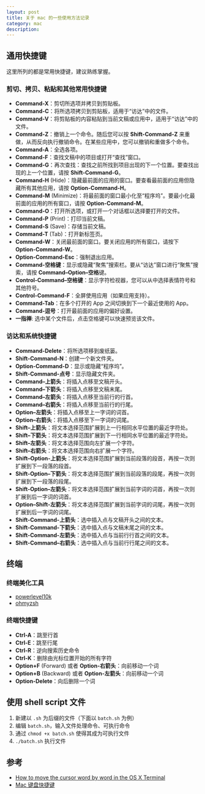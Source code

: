 ```yaml
---
layout: post
title: 关于 mac 的一些使用方法记录
category: mac
description: 
---
```


## 通用快捷键


这里所列的都是常用快捷键，建议熟练掌握。

### 剪切、拷贝、粘贴和其他常用快捷键

+ **Command-X**：剪切所选项并拷贝到剪贴板。
+ **Command-C**：将所选项拷贝到剪贴板，适用于“访达”中的文件。
+ **Command-V**：将剪贴板的内容粘贴到当前文稿或应用中，适用于“访达”中的文件。
+ **Command-Z**：撤销上一个命令。随后您可以按 **Shift-Command-Z** 来重做，从而反向执行撤销命令。在某些应用中，您可以撤销和重做多个命令。
+ **Command-A**：全选各项。
+ **Command-F**：查找文稿中的项目或打开“查找”窗口。
+ **Command-G**：再次查找：查找之前所找到项目出现的下一个位置。要查找出现的上一个位置，请按 **Shift-Command-G**。
+ **Command-H** (Hide)：隐藏最前面的应用的窗口。要查看最前面的应用但隐藏所有其他应用，请按 **Option-Command-H**。
+ **Command-M** (Minimize)：将最前面的窗口最小化至“程序坞”。要最小化最前面的应用的所有窗口，请按 **Option-Command-M**。
+ **Command-O**：打开所选项，或打开一个对话框以选择要打开的文件。
+ **Command-P** (Print)：打印当前文稿。
+ **Command-S** (Save)：存储当前文稿。
+ **Command-T** (Tab)：打开新标签页。
+ **Command-W**：关闭最前面的窗口。要关闭应用的所有窗口，请按下 **Option-Command-W**。
+ **Option-Command-Esc**：强制退出应用。
+ **Command-空格键**：显示或隐藏“聚焦”搜索栏。要从“访达”窗口进行“聚焦”搜索，请按 **Command–Option–空格**键。
+ **Control-Command–空格键**：显示字符检视器，您可以从中选择表情符号和其他符号。
+ **Control-Command-F**：全屏使用应用（如果应用支持）。
+ **Command-Tab**：在多个打开的 App 之间切换到下一个最近使用的 App。
+ **Command-逗号**：打开最前面的应用的偏好设置。
+ **一指禅**: 选中某个文件后，点击空格键可以快速预览该文件。

### 访达和系统快捷键
+ **Command-Delete**：将所选项移到废纸篓。
+ **Shift-Command-N**：创建一个新文件夹。
+ **Option-Command-D**：显示或隐藏“程序坞”。
+ **Shift-Command-点号**：显示隐藏文件夹。
+ **Command–上箭头**：将插入点移至文稿开头。
+ **Command–下箭头**：将插入点移至文稿末尾。
+ **Command–左箭头**：将插入点移至当前行的行首。
+ **Command–右箭头**：将插入点移至当前行的行尾。
+ **Option–左箭头**：将插入点移至上一字词的词首。
+ **Option–右箭头**：将插入点移至下一字词的词尾。
+ **Shift–上箭头**：将文本选择范围扩展到上一行相同水平位置的最近字符处。
+ **Shift–下箭头**：将文本选择范围扩展到下一行相同水平位置的最近字符处。
+ **Shift–左箭头**：将文本选择范围向左扩展一个字符。
+ **Shift–右箭头**：将文本选择范围向右扩展一个字符。
+ **Shift–Option-上箭头**：将文本选择范围扩展到当前段落的段首，再按一次则扩展到下一段落的段首。
+ **Shift-Option–下箭头**：将文本选择范围扩展到当前段落的段尾，再按一次则扩展到下一段落的段尾。
+ **Shift-Option–左箭头**：将文本选择范围扩展到当前字词的词首，再按一次则扩展到后一字词的词首。
+ **Option–Shift-左箭头**：将文本选择范围扩展到当前字词的词尾，再按一次则扩展到后一字词的词尾。
+ **Shift-Command-上箭头**：选中插入点与文稿开头之间的文本。
+ **Shift-Command-下箭头**：选中插入点与文稿末尾之间的文本。
+ **Shift-Command-左箭头**：选中插入点与当前行行首之间的文本。
+ **Shift-Command–右箭头**：选中插入点与当前行行尾之间的文本。


## 终端

### 终端美化工具

+ [powerlevel10k](https://github.com/romkatv/powerlevel10k)
+ [ohmyzsh](https://ohmyz.sh/)

### 终端快捷键

+ **Ctrl-A**：跳至行首
+ **Ctrl-E**：跳至行尾
+ **Ctrl-R**：逆向搜索历史命令
+ **Ctrl-K**：删除由光标位置开始的所有字符
+ **Option+F** (Forward) 或者 **Option-右箭头**：向前移动一个词
+ **Option+B** (Backward) 或者 **Option-左箭头**：向前移动一个词
+ **Option-Delete**：向后删除一个词

## 使用 shell script 文件

1. 新建以 `.sh` 为后缀的文件（下面以 `batch.sh` 为例）
2. 编辑 `batch.sh`，输入文件处理命令、可执行命令
3. 通过 `chmod +x batch.sh` 使得其成为可执行文件
4. `./batch.sh` 执行文件


## 参考

+ [How to move the cursor word by word in the OS X Terminal](https://stackoverflow.com/questions/81272/how-to-move-the-cursor-word-by-word-in-the-os-x-terminal)
+ [Mac 键盘快捷键](https://support.apple.com/zh-cn/HT201236)